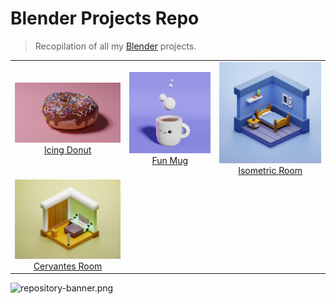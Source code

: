 # Blender Projects Repo

> Recopilation of all my [Blender](https://www.blender.org/) projects.

| | | |
|:-------------------------:| :-------------------------:| :-------------------------:|
|<img width="1604" alt="Icing Donut" src="./Icing%20Donut/chocolate-donnut-sprinkles.png">  [Icing Donut](Icing%20Donut/README.md) | <img width="1604" alt="Fun Mug" src="./Fun%20mug/happy-hot-chocolate.png">  [Fun Mug](./Fun%20mug/README.md) | <img width="1604" alt="Isometric Room" src="./Isometric%20Room/isometric-room.png">  [Isometric Room](./Isometric%20Room/README.md) |
|<img width="1604" alt="Cervantes Room" src="./Cervantes%20Room/cervantes3.png">  [Cervantes Room](./Cervantes%20Room/README.md) |


![repository-banner.png](https://res.cloudinary.com/alvarosaburido/image/upload/v1612193118/as-portfolio/Repo_Banner_kexozw.png)